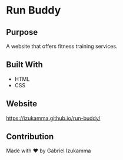 # Run Buddy

## Purpose
A website that offers fitness training services.

## Built With
* HTML
* CSS

## Website
https://izukamma.github.io/run-buddy/

## Contribution
Made with ❤️ by Gabriel Izukamma
